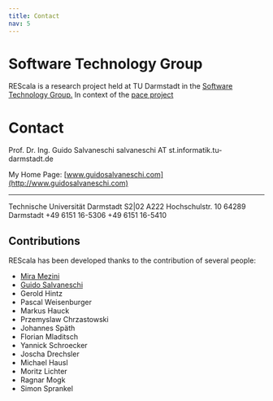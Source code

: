 ```yaml
---
title: Contact
nav: 5
---
```


# Software Technology Group

REScala is a research project held at TU Darmstadt in the
[Software Technology Group.](http://www.stg.tu-darmstadt.de/)
In context of the [pace project](http://www.pace-erc.eu/)

# Contact

Prof. Dr. Ing. Guido Salvaneschi
salvaneschi   AT    st.informatik.tu-darmstadt.de

My Home Page:
[www.guidosalvaneschi.com](http://www.guidosalvaneschi.com)

---
Technische Universität Darmstadt
S2|02 A222 Hochschulstr. 10 64289 Darmstadt
+49 6151 16-5306
+49 6151 16-5410

## Contributions

REScala has been developed thanks to the contribution of
several people:

* [Mira Mezini](http://www.stg.tu-darmstadt.de/staff/mira_mezini/)
* [Guido Salvaneschi](http://www.guidosalvaneschi.com)
* Gerold Hintz
* Pascal Weisenburger
* Markus Hauck
* Przemyslaw Chrzastowski
* Johannes Späth
* Florian Mladitsch
* Yannick Schroecker
* Joscha Drechsler
* Michael Hausl
* Moritz Lichter
* Ragnar Mogk
* Simon Sprankel


